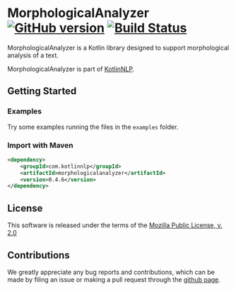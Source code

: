 # MorphologicalAnalyzer [![GitHub version](https://badge.fury.io/gh/KotlinNLP%2FMorphologicalAnalyzer.svg)](https://badge.fury.io/gh/KotlinNLP%2FMorphologicalAnalyzer) [![Build Status](https://travis-ci.org/KotlinNLP/MorphologicalAnalyzer.svg?branch=master)](https://travis-ci.org/KotlinNLP/MorphologicalAnalyzer)

MorphologicalAnalyzer is a Kotlin library designed to support morphological analysis of a text.

MorphologicalAnalyzer is part of [KotlinNLP](http://kotlinnlp.com/ "KotlinNLP").


## Getting Started

### Examples

Try some examples running the files in the `examples` folder.

### Import with Maven

```xml
<dependency>
    <groupId>com.kotlinnlp</groupId>
    <artifactId>morphologicalanalyzer</artifactId>
    <version>0.4.6</version>
</dependency>
```


## License

This software is released under the terms of the 
[Mozilla Public License, v. 2.0](https://mozilla.org/MPL/2.0/ "Mozilla Public License, v. 2.0")


## Contributions

We greatly appreciate any bug reports and contributions, which can be made by filing an issue or making a pull 
request through the [github page](https://github.com/kotlinnlp/MorphologicalAnalyzer "MorphologicalAnalyzer on GitHub").
